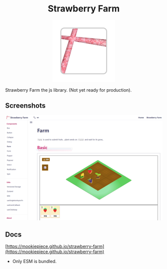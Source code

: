 <h1 align="center">Strawberry Farm</h1>
<p align="center">
  <img src="https://github.com/Mookiepiece/strawberry-farm/blob/dev/packages/docs/assets/logo.png" width="200px" alt="logo" />
</p>

Strawberry Farm the js library. (Not yet ready for production).

## Screenshots

<a href="https://mookiepiece.github.io/strawberry-farm/">
  <img src="https://github.com/Mookiepiece/strawberry-farm/blob/dev/packages/docs/assets/screenshot.jpg" alt="screenshot" />
</a>

## Docs

[https://mookiepiece.github.io/strawberry-farm](https://mookiepiece.github.io/strawberry-farm)

- Only ESM is bundled.
